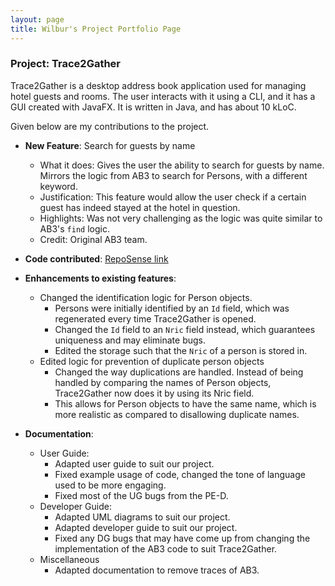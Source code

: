 ```yaml
---
layout: page
title: Wilbur's Project Portfolio Page
---
```


### Project: Trace2Gather

Trace2Gather is a desktop address book application used for managing hotel guests and rooms. The user interacts with it using a CLI, and it has a GUI created with JavaFX. It is written in Java, and has about 10 kLoC.

Given below are my contributions to the project.

* **New Feature**: Search for guests by name
    * What it does: Gives the user the ability to search for guests by name. Mirrors the logic from AB3 to search for Persons, with a different keyword.
    * Justification: This feature would allow the user check if a certain guest has indeed stayed at the hotel in question.
    * Highlights: Was not very challenging as the logic was quite similar to AB3's `find` logic.
    * Credit: Original AB3 team.
* **Code contributed**:
  [RepoSense link](https://nus-cs2103-ay2122s1.github.io/tp-dashboard/?search=wilburrito&sort=groupTitle&sortWithin=title&since=2021-09-17&timeframe=commit&mergegroup=&groupSelect=groupByAuthors&breakdown=false&tabOpen=true&tabAuthor=wilburrito&tabRepo=AY2122S1-CS2103T-T13-3%2Ftp%5Bmaster%5D&authorshipIsMergeGroup=false&authorshipFileTypes=docs~functional-code~test-code&authorshipIsBinaryFileTypeChecked=false&tabType=authorship)

* **Enhancements to existing features**:
  * Changed the identification logic for Person objects.
    * Persons were initially identified by an `Id` field, which was regenerated every time Trace2Gather is opened.
    * Changed the `Id` field to an `Nric` field instead, which guarantees uniqueness and may eliminate bugs.
    * Edited the storage such that the `Nric` of a person is stored in.
  * Edited logic for prevention of duplicate person objects
    * Changed the way duplications are handled. Instead of being handled by comparing the names of Person objects, Trace2Gather now does it by using its Nric field.
    * This allows for Person objects to have the same name, which is more realistic as compared to disallowing duplicate names.

* **Documentation**:
    * User Guide:
        * Adapted user guide to suit our project.
        * Fixed example usage of code, changed the tone of language used to be more engaging.
        * Fixed most of the UG bugs from the PE-D.
    * Developer Guide:
        * Adapted UML diagrams to suit our project.
        * Adapted developer guide to suit our project.
        * Fixed any DG bugs that may have come up from changing the implementation of the AB3 code to suit Trace2Gather.
    * Miscellaneous
        * Adapted documentation to remove traces of AB3.
